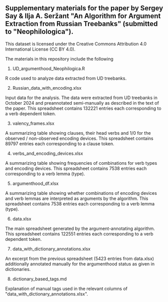 ## Supplementary materials for the paper by Sergey Say & Ilja A. Seržant "An Algorithm for Argument Extraction from Russian Treebanks" (submitted to "Neophilologica").

This dataset is licensed under the Creative Commons Attribution 4.0 International License (CC BY 4.0).

The materials in this repository include the following

1. UD_argumenthood_Neophilogica.R

R code used to analyze data extracted from UD treebanks.

2. Russian_data_with_encoding.xlsx

Input data for the analysis. The data were extracted from UD treebanks in October 2024 and preannotated semi-manually as described in the text of the paper.
This spreadsheet contains 132221 entries each corresponding to a verb dependent token.  

3. valency_frames.xlsx

A summarizing table showing clauses, their head verbs and 1/0 for the observed / non-observed encoding devices.
This spreadsheet contains 89797 entries each corresponding to a clause token.

4. verbs_and_encoding_devices.xlsx

A summarizing table showing frequencies of combinations for verb types and encoding devices.
This spreadsheet contains 7538 entries each corresponding to a verb lemma (type). 

5. argumenthood_df.xlsx

A summarizing table showing whether combinations of encoding devices and verb lemmas are interpreted as arguments by the algorithm.
This spreadsheet contains 7538 entries each corresponding to a verb lemma (type).

6. data.xlsx

The main spreadsheet generated by the argument-annotating algorithm.
This spreadsheet contains 122551 entries each corresponding to a verb dependent token.

7. data_with_dictionary_annotations.xlsx

An excerpt from the previous spreadsheet (5423 entries from data.xlsx) additionally annotated manually for the argumenthood status as given in dictionaries.

8. dictionary_based_tags.md
   
Explanation of manual tags used in the relevant columns of "data_with_dictionary_annotations.xlsx". 


